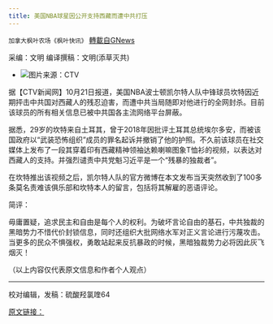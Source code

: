 ```yaml
---
title: 美国NBA球星因公开支持西藏而遭中共打压
---
```

`加拿大枫叶农场《枫叶快讯》` [轉載自GNews](https://gnews.org/zh-hans/1609010/)

采编：文明     编译撰稿：文明(添草灭共)

- ![](https://assets.gnews.org/wp-content/uploads/2021/10/a.jpeg)图片来源：CTV


据【CTV新闻网】10月21日报道，美国NBA波士顿凯尔特人队中锋球员坎特因近期抨击中共国对西藏人的残忍迫害，而遭中共当局随即对他进行的全网封杀。目前该球员的所有相关信息已被中共国各主流网络平台屏蔽。

据悉，29岁的坎特来自土耳其，曾于2018年因批评土耳其总统埃尔多安，而被该国政府以“武装恐怖组织”成员的罪名起诉并撤销了他的护照。不久前该球员在社交媒体上发布了一段其穿着印有西藏精神领袖达赖喇嘛图象T恤衫的视频，以表达对西藏人的支持。并强烈谴责中共党魁习近平是一个“残暴的独裁者”。

在坎特推出该视频之后，凯尔特人队的官方微博在本文发布当天突然收到了100多条莫名责难该俱乐部和坎特本人的留言，包括将其解雇的恶语评论。

简评：

毋庸置疑，追求民主和自由是每个人的权利。为破坏言论自由的基石，中共独裁的黑暗势力不惜代价封锁信息，同时还组织大批网络水军对正义言论进行污蔑攻击。当更多的民众不惧强权，勇敢站起来反抗暴政的时候，黑暗独裁势力必将因此灰飞烟灭！

（以上内容仅代表原文信息和作者个人观点）

* * *

校对编辑，发稿：硫酸羟氯喹64

[原文链接：](https://beta.ctvnews.ca/national/sports/2021/10/21/1_5632334.amp.html)
